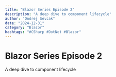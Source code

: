 ```yaml
---
title: "Blazor Series Episode 2"
description: "A deep dive to component lifecycle"
author: "Ondrej Sevcak"
date: "2024-12-31"
category: "Blazor"
hashtags: "#CSharp #DotNet #Blazor"
---
```



# Blazor Series Episode 2

A deep dive to component lifecycle

